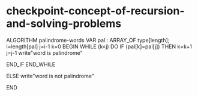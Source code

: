 # checkpoint-concept-of-recursion-and-solving-problems
ALGORITHM palindrome-words
VAR
pal : ARRAY_OF type[length];
i=length[pal]
j=i-1
k=0
BEGIN
WHILE (k<j) DO
IF (pal[k]=pal[j]) THEN
k=k+1
j=j-1
write"word is palindrome"

END_IF
END_WHILE

ELSE
write"word is not palindrome"

END

